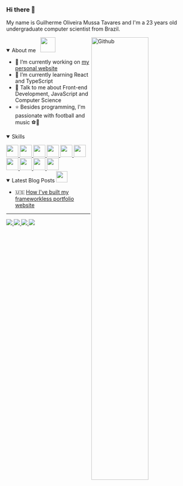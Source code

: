 ### Hi there 👋

My name is Guilherme Oliveira Mussa Tavares and I'm a 23 years old undergraduate computer scientist from Brazil.

<img width="55%" align="right" alt="Github" src="https://raw.githubusercontent.com/onimur/.github/master/.resources/git-header.svg" />

<details open>
<summary>About me &nbsp; <img src="https://media.giphy.com/media/hVm2JYyoGy7MGqX4H8/giphy.gif" width = 40px>
  </summary>

- 🔭 I’m currently working on [my personal website](https://guilhermeomt.dev)
- 🌱 I’m currently learning React and TypeScript
- 💬 Talk to me about Front-end Development, JavaScript and Computer Science
- ⭐ Besides programming, I'm passionate with football and music ⚽🎵

</details>

<details open>
<summary>Skills &nbsp; <img src="https://media2.giphy.com/media/QssGEmpkyEOhBCb7e1/giphy.gif?cid=ecf05e47a0n3gi1bfqntqmob8g9aid1oyj2wr3ds3mg700bl&rid=giphy.gif" width=15px>
</summary>
  
<p></p>
<a href=https://github.com/guilhermeomt?tab=repositories&q=&type=&language=html&sort= > 
  <img width='32px' src='https://raw.githubusercontent.com/rahulbanerjee26/githubAboutMeGenerator/main/icons/html.svg'> 
</a>
<a href=https://github.com/guilhermeomt?tab=repositories&q=&type=&language=css&sort= > 
  <img width='32px' src='https://raw.githubusercontent.com/rahulbanerjee26/githubAboutMeGenerator/main/icons/css.svg'> 
</a>
<a href=https://github.com/guilhermeomt?tab=repositories&q=&type=&language=javascript&sort= > 
  <img width='32px' src='https://raw.githubusercontent.com/rahulbanerjee26/githubAboutMeGenerator/main/icons/javascript.svg'> 
</a>
<a href=https://github.com/guilhermeomt?tab=repositories&q=&type=&language=typescript&sort= > 
  <img width='32px' src='https://raw.githubusercontent.com/rahulbanerjee26/githubAboutMeGenerator/main/icons/typescript.svg'> 
</a>
<a href=https://github.com/guilhermeomt?tab=repositories&q=&type=&language=sass&sort= > 
  <img width='32px' src='https://raw.githubusercontent.com/rahulbanerjee26/githubAboutMeGenerator/main/icons/sass.svg'> 
</a>
<a href=https://github.com/guilhermeomt?tab=repositories > 
  <img width='32px' src='https://raw.githubusercontent.com/rahulbanerjee26/githubAboutMeGenerator/main/icons/reactjs.svg'> 
</a>
<a href=https://github.com/guilhermeomt?tab=repositories > 
  <img width='32px' src='https://raw.githubusercontent.com/rahulbanerjee26/githubAboutMeGenerator/main/icons/nodejs.svg'> 
</a>
<a href=https://github.com/guilhermeomt?tab=repositories&q=&type=&language=cpp&sort= > 
  <img width='32px' src='https://raw.githubusercontent.com/rahulbanerjee26/githubAboutMeGenerator/main/icons/cpp.svg'> 
</a>
<a href=https://github.com/guilhermeomt?tab=repositories&q=&type=&language=csharp&sort= > 
  <img width='32px' src='https://raw.githubusercontent.com/rahulbanerjee26/githubAboutMeGenerator/main/icons/csharp.svg'> 
</a>
<a href=https://github.com/guilhermeomt> 
  <img width='32px' src='https://raw.githubusercontent.com/rahulbanerjee26/githubAboutMeGenerator/main/icons/git.svg'>
</a>
</details>
  
<details open>
<summary>Latest Blog Posts <img src="https://media.giphy.com/media/RH7HREzgpzUuWMeFJu/giphy.gif" width=30px>
</summary>
  
<!-- BLOG-POST-LIST:START -->
 - 🇺🇸 [How I&#39;ve built my frameworkless portfolio website](https://dev.to/guilhermeomt/how-i-ve-built-my-frameworkless-portfolio-website-introduction-part-1-3-bo)<!-- BLOG-POST-LIST:END -->

</details>

<hr />

<div>
<a href="https://www.linkedin.com/in/guilherme-tavares-3b65541a4/">
  <img src="https://img.shields.io/badge/LinkedIn-0077B5?style=for-the-badge&logo=linkedin&logoColor=white">
</a>
<a href="https://www.instagram.com/guilhermeomt/">
  <img src="https://img.shields.io/badge/Instagram-E4405F?style=for-the-badge&logo=instagram&logoColor=white">
</a>
<a href="https://github.com/guilhermeomt">
  <img src="https://img.shields.io/badge/GitHub-100000?style=for-the-badge&logo=github&logoColor=white">
</a>  
<a href="https://dev.to/guilhermeomt">
  <img src="https://img.shields.io/badge/DEV.to-000000?style=for-the-badge&logo=devto&logoColor=white">
</a>  
</div>
